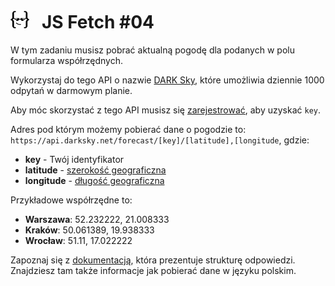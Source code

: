 # [![](../assets/img/logo-readme2.jpg)](https://devmentor.pl) &nbsp; JS Fetch #04

W tym zadaniu musisz pobrać aktualną pogodę dla podanych w polu formularza współrzędnych. 

Wykorzystaj do tego API o nazwie [DARK Sky](https://darksky.net/dev), które umożliwia dziennie 1000 odpytań w darmowym planie. 

Aby móc skorzystać z tego API musisz się [zarejestrować](https://darksky.net/dev/register), aby uzyskać `key`.

Adres pod którym możemy pobierać dane o pogodzie to: `https://api.darksky.net/forecast/[key]/[latitude],[longitude`, gdzie:

* **key** - Twój identyfikator
* **latitude** - [szerokość geograficzna](https://pl.wikipedia.org/wiki/Szeroko%C5%9B%C4%87_geograficzna)
* **longitude** - [długość geograficzna](https://pl.wikipedia.org/wiki/D%C5%82ugo%C5%9B%C4%87_geograficzna)

Przykładowe współrzędne to:
* **Warszawa**: 52.232222, 21.008333
* **Kraków**: 50.061389, 19.938333
* **Wrocław**: 51.11, 17.022222

 Zapoznaj się z [dokumentacją](https://darksky.net/dev/docs), która prezentuje strukturę odpowiedzi. Znajdziesz tam także informacje jak pobierać dane w języku polskim.